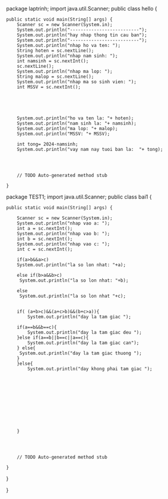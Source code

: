 package laptrinh;
import java.util.Scanner;
public class hello {

	public static void main(String[] args) {
		Scanner sc = new Scanner(System.in);
		System.out.println("--------------------------");
		System.out.println("hay nhap thong tin cau ban");
		System.out.println("--------------------------");
		System.out.println("nhap ho va ten: ");
		String hoten = sc.nextLine();
		System.out.println("nhap nam sinh: ");
		int namsinh = sc.nextInt();
		sc.nextLine();
		System.out.println("nhap ma lop: ");
		String malop = sc.nextLine();
		System.out.println("nhap ma so sinh vien: ");
		int MSSV = sc.nextInt();
		
		
		
		
		
		System.out.println("ho va ten la: "+ hoten);
		System.out.println("nam sinh la: "+ namsinh);
	    System.out.println("ma lop: "+ malop);
	    System.out.println("MSSV: "+ MSSV);
	   
	    int tong= 2024-namsinh;
	    System.out.println("vay nam nay tuoi ban la:  "+ tong);
	   
		
		
		
		// TODO Auto-generated method stub

	}

















package TEST1;
import java.util.Scanner;
public class bai1 {



	public static void main(String[] args) {
		
		Scanner sc = new Scanner(System.in);
		System.out.println("nhap vao a: ");
		int a = sc.nextInt();	
		System.out.println("nhap vao b: ");
		int b = sc.nextInt();
		System.out.println("nhap vao c: ");
		int c = sc.nextInt();

		if(a>b&&a>c)
		System.out.println("la so lon nhat: "+a);
		
		else if(b>a&&b>c)
		 System.out.println("la so lon nhat: "+b);
		
		else
		 System.out.println("la so lon nhat "+c);	
	
	
	    if( (a+b>c)&&(a+c>b)&&(b+c>a)){
	    	System.out.println("day la tam giac ");
	   
	    if(a==b&&b==c){
	    	System.out.println("day la tam giac deu ");
	    }else if(a==b||b==c||a==c){
	    	System.out.println("day la tam giac can");
	    } else{
	     System.out.println("day la tam giac thuong ");
	    }
	    }else{
	    	System.out.println("day khong phai tam giac ");
	    	
	    	
	    	
	    	
	    	
	    	
	    	
	    	
	    	
		
		
	    }
		
		
		
		
		// TODO Auto-generated method stub

	}

}












 

}
